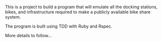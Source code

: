 This is a project to build a program that will emulate all the docking stations, bikes, and infrastructure required to make a publicly available bike share system.

The program is built using TDD with Ruby and Rspec.

More details to follow...
